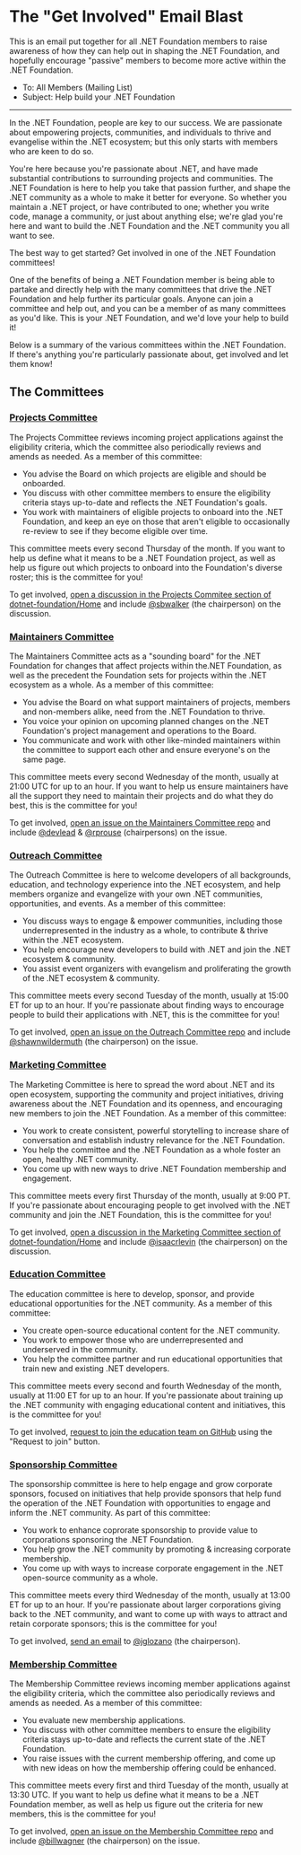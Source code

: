 # The "Get Involved" Email Blast

This is an email put together for all .NET Foundation members to raise awareness of how they can help out in shaping the .NET Foundation, and hopefully encourage "passive" members to become more active within the .NET Foundation.

- To: All Members (Mailing List)
- Subject: Help build your .NET Foundation

---

In the .NET Foundation, people are key to our success. We are passionate about empowering projects, communities, and individuals to thrive and evangelise within the .NET ecosystem; but this only starts with members who are keen to do so.

You're here because you're passionate about .NET, and have made substantial contributions to surrounding projects and communities. The .NET Foundation is here to help you take that passion further, and shape the .NET community as a whole to make it better for everyone. So whether you maintain a .NET project, or have contributed to one; whether you write code, manage a community, or just about anything else; we're glad you're here and want to build the .NET Foundation and the .NET community you all want to see.

The best way to get started? Get involved in one of the .NET Foundation committees!

One of the benefits of being a .NET Foundation member is being able to partake and directly help with the many committees that drive the .NET Foundation and help further its particular goals. Anyone can join a committee and help out, and you can be a member of as many committees as you'd like. This is your .NET Foundation, and we'd love your help to build it!

Below is a summary of the various committees within the .NET Foundation. If there's anything you're particularly passionate about, get involved and let them know!

## The Committees

### [Projects Committee](https://github.com/dotnet-foundation/projects)

The Projects Committee reviews incoming project applications against the eligibility criteria, which the committee also periodically reviews and amends as needed. As a member of this committee:
- You advise the Board on which projects are eligible and should be onboarded.
- You discuss with other committee members to ensure the eligibility criteria stays up-to-date and reflects the .NET Foundation's goals.
- You work with maintainers of eligible projects to onboard into the .NET Foundation, and keep an eye on those that aren't eligible to occasionally re-review to see if they become eligible over time.

This committee meets every second Thursday of the month. If you want to help us define what it means to be a .NET Foundation project, as well as help us figure out which projects to onboard into the Foundation's diverse roster; this is the committee for you!

To get involved, [open a discussion in the Projects Commitee section of dotnet-foundation/Home](https://github.com/dotnet-foundation/Home/discussions/categories/projects-committee) and include [@sbwalker](https://github.com/sbwalker) (the chairperson) on the discussion.

### [Maintainers Committee](https://github.com/dotnet-foundation/wg-maintainers)

The Maintainers Committee acts as a "sounding board" for the .NET Foundation for changes that affect projects within the.NET Foundation, as well as the precedent the Foundation sets for projects within the .NET ecosystem as a whole. As a member of this committee:
- You advise the Board on what support maintainers of projects, members and non-members alike, need from the .NET Foundation to thrive.
- You voice your opinion on upcoming planned changes on the .NET Foundation's project management and operations to the Board.
- You communicate and work with other like-minded maintainers within the committee to support each other and ensure everyone's on the same page.

This committee meets every second Wednesday of the month, usually at 21:00 UTC for up to an hour. If you want to help us ensure maintainers have all the support they need to maintain their projects and do what they do best, this is the committee for you!

To get involved, [open an issue on the Maintainers Committee repo](https://github.com/dotnet-foundation/wg-maintainers/issues/new?assignees=rprouse%2Cdevlead&labels=membership&template=membership.md) and include [@devlead](https://github.com/devlead) & [@rprouse](https://github.com/rprouse) (chairpersons) on the issue.

### [Outreach Committee](https://github.com/dotnet-foundation/wg-outreach)

The Outreach Committee is here to welcome developers of all backgrounds, education, and technology experience into the .NET ecosystem, and help members organize and evangelize with your own .NET communities, opportunities, and events. As a member of this committee:
- You discuss ways to engage & empower communities, including those underrepresented in the industry as a whole, to contribute & thrive within the .NET ecosystem.
- You help encourage new developers to build with .NET and join the .NET ecosystem & community.
- You assist event organizers with evangelism and proliferating the growth of the .NET ecosystem & community.

This committee meets every second Tuesday of the month, usually at 15:00 ET for up to an hour. If you're passionate about finding ways to encourage people to build their applications with .NET, this is the committee for you!

To get involved, [open an issue on the Outreach Committee repo](https://github.com/dotnet-foundation/wg-outreach/issues/new?assignees=shawnwildermuth) and include [@shawnwildermuth](https://github.com/shawnwildermuth) (the chairperson) on the issue.

### [Marketing Committee](https://github.com/dotnet-foundation/wg-marketing)

The Marketing Committee is here to spread the word about .NET and its open ecosystem, supporting the community and project initiatives, driving awareness about the .NET Foundation and its openness, and encouraging new members to join the .NET Foundation. As a member of this committee:
- You work to create consistent, powerful storytelling to increase share of conversation and establish industry relevance for the .NET Foundation.
- You help the committee and the .NET Foundation as a whole foster an open, healthy .NET community.
- You come up with new ways to drive .NET Foundation membership and engagement.

This committee meets every first Thursday of the month, usually at 9:00 PT. If you're passionate about encouraging people to get involved with the .NET community and join the .NET Foundation, this is the committee for you!

To get involved, [open a discussion in the Marketing Committee section of dotnet-foundation/Home](https://github.com/dotnet-foundation/Home/discussions/categories/marketing-committee) and include [@isaacrlevin](https://github.com/isaacrlevin) (the chairperson) on the discussion.

### [Education Committee](https://github.com/dotnet-foundation/wg-education)

The education committee is here to develop, sponsor, and provide educational opportunities for the .NET community. As a member of this committee:
- You create open-source educational content for the .NET community.
- You work to empower those who are underrepresented and underserved in the community.
- You help the committee partner and run educational opportunities that train new and existing .NET developers.

This committee meets every second and fourth Wednesday of the month, usually at 11:00 ET for up to an hour. If you're passionate about training up the .NET community with engaging educational content and initiatives, this is the committee for you!

To get involved, [request to join the education team on GitHub](https://github.com/orgs/dotnet-foundation/teams/education/members) using the "Request to join" button. 

### [Sponsorship Committee](https://github.com/dotnet-foundation/wg-corporate-relations)

The sponsorship committee is here to help engage and grow corporate sponsors, focused on initiatives that help provide sponsors that help fund the operation of the .NET Foundation with opportunities to engage and inform the .NET community. As part of this committee:
- You work to enhance coprorate sponsorship to provide value to corporations sponsoring the .NET Foundation.
- You help grow the .NET community by promoting & increasing corporate membership.
- You come up with ways to increase corporate engagement in the .NET open-source community as a whole.

This committee meets every third Wednesday of the month, usually at 13:00 ET for up to an hour. If you're passionate about larger corporations giving back to the .NET community, and want to come up with ways to attract and retain corporate sponsors; this is the committee for you!

To get involved, [send an email](mailto:javier.lozano@dotnetfoundation.org) to [@jglozano](https://github.com/jglozano) (the chairperson). 

### [Membership Committee](https://github.com/dotnet-foundation/wg-membership)

The Membership Committee reviews incoming member applications against the eligibility criteria, which the committee also periodically reviews and amends as needed. As a member of this committee:
- You evaluate new membership applications.
- You discuss with other committee members to ensure the eligibility criteria stays up-to-date and reflects the current state of the .NET Foundation.
- You raise issues with the current membership offering, and come up with new ideas on how the membership offering could be enhanced.

This committee meets every first and third Tuesday of the month, usually at 13:30 UTC. If you want to help us define what it means to be a .NET Foundation member, as well as help us figure out the criteria for new members, this is the committee for you!

To get involved, [open an issue on the Membership Committee repo](https://github.com/dotnet-foundation/wg-membership/issues/new?assignees=billwagner&labels=membership&template=membership_request) and include [@billwagner](https://github.com/billwagner) (the chairperson) on the issue.
